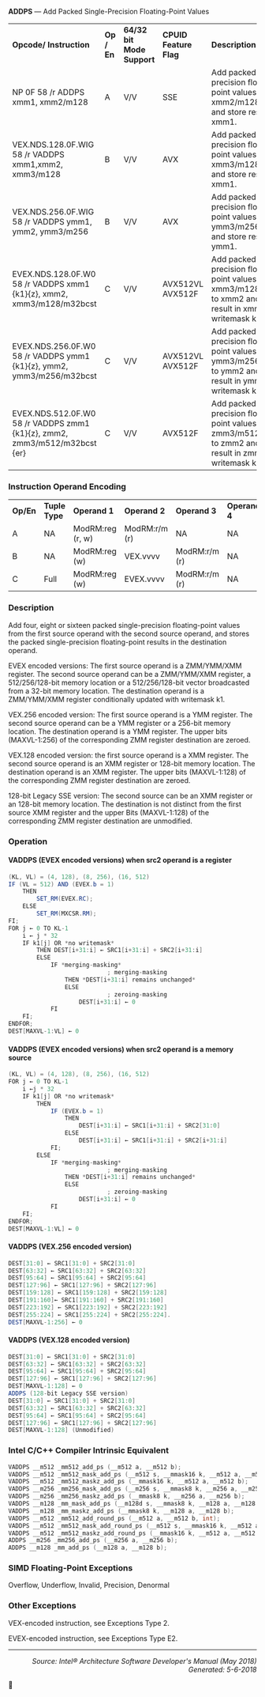 <b>ADDPS</b> — Add Packed Single-Precision Floating-Point Values
<table>
	<tr>
		<td><b>Opcode/ Instruction</b></td>
		<td><b>Op / En</b></td>
		<td><b>64/32 bit Mode Support</b></td>
		<td><b>CPUID Feature Flag</b></td>
		<td><b>Description</b></td>
	</tr>
	<tr>
		<td>NP 0F 58 /r ADDPS xmm1, xmm2/m128</td>
		<td>A</td>
		<td>V/V</td>
		<td>SSE</td>
		<td>Add packed single-precision floating-point values from xmm2/m128 to xmm1 and store result in xmm1.</td>
	</tr>
	<tr>
		<td>VEX.NDS.128.0F.WIG 58 /r VADDPS xmm1,xmm2, xmm3/m128</td>
		<td>B</td>
		<td>V/V</td>
		<td>AVX</td>
		<td>Add packed single-precision floating-point values from xmm3/m128 to xmm2 and store result in xmm1.</td>
	</tr>
	<tr>
		<td>VEX.NDS.256.0F.WIG 58 /r VADDPS ymm1, ymm2, ymm3/m256</td>
		<td>B</td>
		<td>V/V</td>
		<td>AVX</td>
		<td>Add packed single-precision floating-point values from ymm3/m256 to ymm2 and store result in ymm1.</td>
	</tr>
	<tr>
		<td>EVEX.NDS.128.0F.W0 58 /r VADDPS xmm1 {k1}{z}, xmm2, xmm3/m128/m32bcst</td>
		<td>C</td>
		<td>V/V</td>
		<td>AVX512VL AVX512F</td>
		<td>Add packed single-precision floating-point values from xmm3/m128/m32bcst to xmm2 and store result in xmm1 with writemask k1.</td>
	</tr>
	<tr>
		<td>EVEX.NDS.256.0F.W0 58 /r VADDPS ymm1 {k1}{z}, ymm2, ymm3/m256/m32bcst</td>
		<td>C</td>
		<td>V/V</td>
		<td>AVX512VL AVX512F</td>
		<td>Add packed single-precision floating-point values from ymm3/m256/m32bcst to ymm2 and store result in ymm1 with writemask k1.</td>
	</tr>
	<tr>
		<td>EVEX.NDS.512.0F.W0 58 /r VADDPS zmm1 {k1}{z}, zmm2, zmm3/m512/m32bcst {er}</td>
		<td>C</td>
		<td>V/V</td>
		<td>AVX512F</td>
		<td>Add packed single-precision floating-point values from zmm3/m512/m32bcst to zmm2 and store result in zmm1 with writemask k1.</td>
	</tr>
</table>


### Instruction Operand Encoding
<table>
	<tr>
		<td><b>Op/En</b></td>
		<td><b>Tuple Type</b></td>
		<td><b>Operand 1</b></td>
		<td><b>Operand 2</b></td>
		<td><b>Operand 3</b></td>
		<td><b>Operand 4</b></td>
	</tr>
	<tr>
		<td>A</td>
		<td>NA</td>
		<td>ModRM:reg (r, w)</td>
		<td>ModRM:r/m (r)</td>
		<td>NA</td>
		<td>NA</td>
	</tr>
	<tr>
		<td>B</td>
		<td>NA</td>
		<td>ModRM:reg (w)</td>
		<td>VEX.vvvv</td>
		<td>ModRM:r/m (r)</td>
		<td>NA</td>
	</tr>
	<tr>
		<td>C</td>
		<td>Full</td>
		<td>ModRM:reg (w)</td>
		<td>EVEX.vvvv</td>
		<td>ModRM:r/m (r)</td>
		<td>NA</td>
	</tr>
</table>


### Description
Add four, eight or sixteen packed single-precision floating-point values from the first source operand with the
second source operand, and stores the packed single-precision floating-point results in the destination operand.

EVEX encoded versions: The first source operand is a ZMM/YMM/XMM register. The second source operand can be
a ZMM/YMM/XMM register, a 512/256/128-bit memory location or a 512/256/128-bit vector broadcasted from a
32-bit memory location. The destination operand is a ZMM/YMM/XMM register conditionally updated with
writemask k1.

VEX.256 encoded version: The first source operand is a YMM register. The second source operand can be a YMM
register or a 256-bit memory location. The destination operand is a YMM register. The upper bits (MAXVL-1:256) of
the corresponding ZMM register destination are zeroed.

VEX.128 encoded version: the first source operand is a XMM register. The second source operand is an XMM
register or 128-bit memory location. The destination operand is an XMM register. The upper bits (MAXVL-1:128) of
the corresponding ZMM register destination are zeroed.

128-bit Legacy SSE version: The second source can be an XMM register or an 128-bit memory location. The destination
 is not distinct from the first source XMM register and the upper Bits (MAXVL-1:128) of the corresponding
ZMM register destination are unmodified.

### Operation


#### VADDPS (EVEX encoded versions) when src2 operand is a register
```java
(KL, VL) = (4, 128), (8, 256), (16, 512)
IF (VL = 512) AND (EVEX.b = 1) 
    THEN
        SET_RM(EVEX.RC);
    ELSE 
        SET_RM(MXCSR.RM);
FI;
FOR j ← 0 TO KL-1
    i ← j * 32
    IF k1[j] OR *no writemask*
        THEN DEST[i+31:i] ← SRC1[i+31:i] + SRC2[i+31:i]
        ELSE 
            IF *merging-masking*
                            ; merging-masking
                THEN *DEST[i+31:i] remains unchanged*
                ELSE 
                            ; zeroing-masking
                    DEST[i+31:i] ← 0
            FI
    FI;
ENDFOR;
DEST[MAXVL-1:VL] ← 0
```
#### VADDPS (EVEX encoded versions) when src2 operand is a memory source
```java
(KL, VL) = (4, 128), (8, 256), (16, 512)
FOR j ← 0 TO KL-1
    i ←j * 32
    IF k1[j] OR *no writemask*
        THEN 
            IF (EVEX.b = 1) 
                THEN
                    DEST[i+31:i] ← SRC1[i+31:i] + SRC2[31:0]
                ELSE 
                    DEST[i+31:i] ← SRC1[i+31:i] + SRC2[i+31:i]
            FI;
        ELSE 
            IF *merging-masking*
                            ; merging-masking
                THEN *DEST[i+31:i] remains unchanged*
                ELSE 
                            ; zeroing-masking
                    DEST[i+31:i] ← 0
            FI
    FI;
ENDFOR;
DEST[MAXVL-1:VL] ← 0
```
#### VADDPS (VEX.256 encoded version)
```java
DEST[31:0] ← SRC1[31:0] + SRC2[31:0]
DEST[63:32] ← SRC1[63:32] + SRC2[63:32]
DEST[95:64] ← SRC1[95:64] + SRC2[95:64]
DEST[127:96] ← SRC1[127:96] + SRC2[127:96]
DEST[159:128] ← SRC1[159:128] + SRC2[159:128]
DEST[191:160]← SRC1[191:160] + SRC2[191:160]
DEST[223:192] ← SRC1[223:192] + SRC2[223:192]
DEST[255:224] ← SRC1[255:224] + SRC2[255:224].
DEST[MAXVL-1:256] ← 0
```
#### VADDPS (VEX.128 encoded version)
```java
DEST[31:0] ← SRC1[31:0] + SRC2[31:0]
DEST[63:32] ← SRC1[63:32] + SRC2[63:32]
DEST[95:64] ← SRC1[95:64] + SRC2[95:64]
DEST[127:96] ← SRC1[127:96] + SRC2[127:96]
DEST[MAXVL-1:128] ← 0
ADDPS (128-bit Legacy SSE version)
DEST[31:0] ← SRC1[31:0] + SRC2[31:0]
DEST[63:32] ← SRC1[63:32] + SRC2[63:32]
DEST[95:64] ← SRC1[95:64] + SRC2[95:64]
DEST[127:96] ← SRC1[127:96] + SRC2[127:96]
DEST[MAXVL-1:128] (Unmodified)
```
### Intel C/C++ Compiler Intrinsic Equivalent
```c
VADDPS __m512 _mm512_add_ps (__m512 a, __m512 b);
VADDPS __m512 _mm512_mask_add_ps (__m512 s, __mmask16 k, __m512 a, __m512 b);
VADDPS __m512 _mm512_maskz_add_ps (__mmask16 k, __m512 a, __m512 b);
VADDPS __m256 _mm256_mask_add_ps (__m256 s, __mmask8 k, __m256 a, __m256 b);
VADDPS __m256 _mm256_maskz_add_ps (__mmask8 k, __m256 a, __m256 b);
VADDPS __m128 _mm_mask_add_ps (__m128d s, __mmask8 k, __m128 a, __m128 b);
VADDPS __m128 _mm_maskz_add_ps (__mmask8 k, __m128 a, __m128 b);
VADDPS __m512 _mm512_add_round_ps (__m512 a, __m512 b, int);
VADDPS __m512 _mm512_mask_add_round_ps (__m512 s, __mmask16 k, __m512 a, __m512 b, int);
VADDPS __m512 _mm512_maskz_add_round_ps (__mmask16 k, __m512 a, __m512 b, int);
ADDPS __m256 _mm256_add_ps (__m256 a, __m256 b);
ADDPS __m128 _mm_add_ps (__m128 a, __m128 b);
```
### SIMD Floating-Point Exceptions
Overflow, Underflow, Invalid, Precision, Denormal

### Other Exceptions

VEX-encoded instruction, see Exceptions Type 2.

EVEX-encoded instruction, see Exceptions Type E2.

 --- 
<p align="right"><i>Source: Intel® Architecture Software Developer's Manual (May 2018)<br>Generated: 5-6-2018</i></p>
